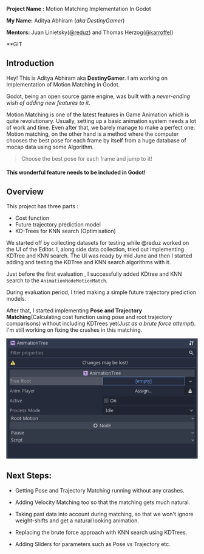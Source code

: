 **Project Name :**  Motion Matching Implementation In Godot

**My Name:** Aditya Abhiram (_aka DestinyGamer_)

**Mentors:** Juan Linietsky([@reduz](https://github.com/reduz)) and Thomas Herzog([@karroffel](https://github.com/karroffel))

**GIT 

## Introduction

Hey! This is Aditya Abhiram aka **DestinyGamer**. I am working on Implementation of Motion Matching in Godot.

Godot, being an open source game engine, was built with a *never-ending wish of adding new features to it*.

Motion Matching is one of the latest features in Game Animation which is quite revolutionary. Usually, setting up a basic animation system needs a lot of work and time. Even after that, we barely manage to make a perfect one. Motion matching, on the other hand is a method where the computer chooses the best pose for each frame by itself from a huge database of mocap data using some Algorithm.

>Choose the best pose for each frame and jump to it!

#### This wonderful feature needs to be included in Godot!


## Overview

This project has three parts :

* Cost function
* Future trajectory prediction model
* KD-Trees for KNN search (Optimisation)

We started off by collecting datasets for testing while @reduz worked on the UI of the Editor. I, along side data collection, tried out implementing KDTree and KNN search. The UI was ready by mid June and then I started adding and testing the KDTree and KNN search algorithms with it.

Just before the first evaluation , I successfully added KDtree and KNN search to the `AnimationNodeMotionMatch`.

During evaluation period, I tried making a simple future trajectory prediction models. 

After that, I started implementing **Pose and Trajectory Matching**(Calculating cost function using pose and root trajectory comparisons) without including KDTrees yet(*Just as a brute force attempt*). I'm still working on fixing the crashes in this matching.

![AnimationNodeMotionMatch in AnimationTree](/Data/AnimationNodeMotionmatch.gif)


## Next Steps:

* Getting Pose and Trajectory Matching running without any crashes.

* Adding Velocity Matching too so that the matching gets much natural.

* Taking past data into account during matching, so that we won't ignore weight-shifts and get a natural looking animation.

* Replacing the brute force approach with KNN search using KDTrees.

* Adding Sliders for parameters such as Pose vs Trajectory etc. 
